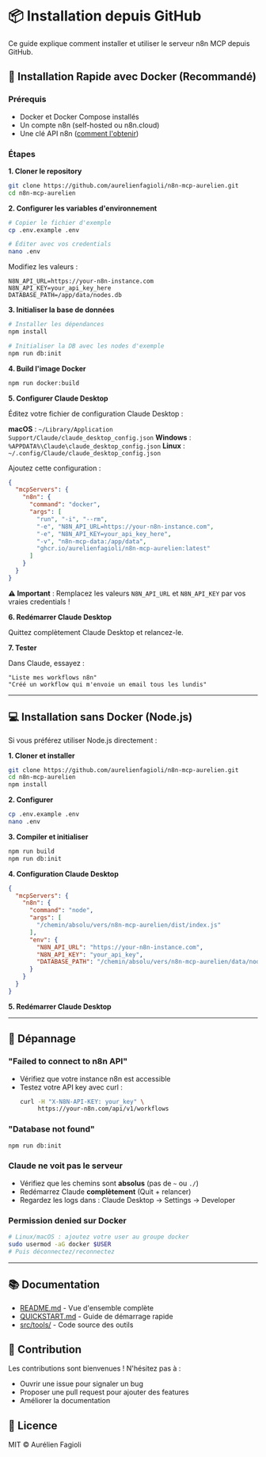 # 📦 Installation depuis GitHub

Ce guide explique comment installer et utiliser le serveur n8n MCP depuis GitHub.

## 🚀 Installation Rapide avec Docker (Recommandé)

### Prérequis
- Docker et Docker Compose installés
- Un compte n8n (self-hosted ou n8n.cloud)
- Une clé API n8n ([comment l'obtenir](QUICKSTART.md#1-configuration-de-lapi-n8n))

### Étapes

**1. Cloner le repository**
```bash
git clone https://github.com/aurelienfagioli/n8n-mcp-aurelien.git
cd n8n-mcp-aurelien
```

**2. Configurer les variables d'environnement**
```bash
# Copier le fichier d'exemple
cp .env.example .env

# Éditer avec vos credentials
nano .env
```

Modifiez les valeurs :
```env
N8N_API_URL=https://your-n8n-instance.com
N8N_API_KEY=your_api_key_here
DATABASE_PATH=/app/data/nodes.db
```

**3. Initialiser la base de données**
```bash
# Installer les dépendances
npm install

# Initialiser la DB avec les nodes d'exemple
npm run db:init
```

**4. Build l'image Docker**
```bash
npm run docker:build
```

**5. Configurer Claude Desktop**

Éditez votre fichier de configuration Claude Desktop :

**macOS** : `~/Library/Application Support/Claude/claude_desktop_config.json`
**Windows** : `%APPDATA%\Claude\claude_desktop_config.json`
**Linux** : `~/.config/Claude/claude_desktop_config.json`

Ajoutez cette configuration :

```json
{
  "mcpServers": {
    "n8n": {
      "command": "docker",
      "args": [
        "run", "-i", "--rm",
        "-e", "N8N_API_URL=https://your-n8n-instance.com",
        "-e", "N8N_API_KEY=your_api_key_here",
        "-v", "n8n-mcp-data:/app/data",
        "ghcr.io/aurelienfagioli/n8n-mcp-aurelien:latest"
      ]
    }
  }
}
```

**⚠️ Important** : Remplacez les valeurs `N8N_API_URL` et `N8N_API_KEY` par vos vraies credentials !

**6. Redémarrer Claude Desktop**

Quittez complètement Claude Desktop et relancez-le.

**7. Tester**

Dans Claude, essayez :
```
"Liste mes workflows n8n"
"Créé un workflow qui m'envoie un email tous les lundis"
```

---

## 💻 Installation sans Docker (Node.js)

Si vous préférez utiliser Node.js directement :

**1. Cloner et installer**
```bash
git clone https://github.com/aurelienfagioli/n8n-mcp-aurelien.git
cd n8n-mcp-aurelien
npm install
```

**2. Configurer**
```bash
cp .env.example .env
nano .env
```

**3. Compiler et initialiser**
```bash
npm run build
npm run db:init
```

**4. Configuration Claude Desktop**
```json
{
  "mcpServers": {
    "n8n": {
      "command": "node",
      "args": [
        "/chemin/absolu/vers/n8n-mcp-aurelien/dist/index.js"
      ],
      "env": {
        "N8N_API_URL": "https://your-n8n-instance.com",
        "N8N_API_KEY": "your_api_key",
        "DATABASE_PATH": "/chemin/absolu/vers/n8n-mcp-aurelien/data/nodes.db"
      }
    }
  }
}
```

**5. Redémarrer Claude Desktop**

---

## 🔧 Dépannage

### "Failed to connect to n8n API"
- Vérifiez que votre instance n8n est accessible
- Testez votre API key avec curl :
  ```bash
  curl -H "X-N8N-API-KEY: your_key" \
       https://your-n8n.com/api/v1/workflows
  ```

### "Database not found"
```bash
npm run db:init
```

### Claude ne voit pas le serveur
- Vérifiez que les chemins sont **absolus** (pas de `~` ou `./`)
- Redémarrez Claude **complètement** (Quit + relancer)
- Regardez les logs dans : Claude Desktop → Settings → Developer

### Permission denied sur Docker
```bash
# Linux/macOS : ajoutez votre user au groupe docker
sudo usermod -aG docker $USER
# Puis déconnectez/reconnectez
```

---

## 📚 Documentation

- [README.md](README.md) - Vue d'ensemble complète
- [QUICKSTART.md](QUICKSTART.md) - Guide de démarrage rapide
- [src/tools/](src/tools/) - Code source des outils

## 🤝 Contribution

Les contributions sont bienvenues ! N'hésitez pas à :
- Ouvrir une issue pour signaler un bug
- Proposer une pull request pour ajouter des features
- Améliorer la documentation

## 📜 Licence

MIT © Aurélien Fagioli
